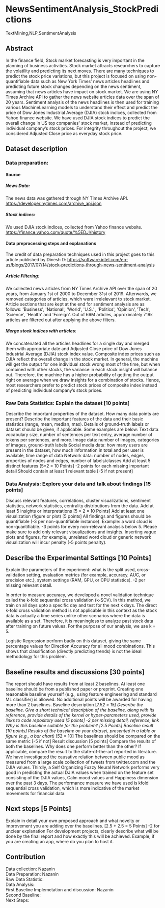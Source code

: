 # NewsSentimentAnalysis_StockPredictions
TextMining,NLP,SentimentAnalysis


## Abstract
In the finance field, Stock market forecasting is very important in the planning of business activities. Stock market attracts researchers to capture the volatility and predicting its next moves. There are many techniques to predict the stock price variations, but this project is focused on using non-quantifiable data such as New York Times’ news articles headlines and predicting future stock changes depending on the news sentiment, assuming that news articles have impact on stock market.
We are using NY Times Archive API to gather the news website articles data over the span of 20 years. Sentiment analysis of the news headlines is then used for training various MachineLearning models to understand their effect and predict the price of Dow Jones Industrial Average (DJIA) stock indices, collected from Yahoo finance website. We have used DJIA stock indices to predict the overall change in US top companies' stock market, instead of predicting individual company’s stock prices. For integrity throughout the project, we considered Adjusted Close price as everyday stock price.

## Dataset description  
 ### Data preparation:  
  #### Source  
   ##### News Data:
   The news data was gathered through NY Times Archive API. https://developer.nytimes.com/archive_api.json
   ##### Stock indices:
   We used DJIA stock indices, collected from Yahoo finance website. https://finance.yahoo.com/quote/%5EDJI/history
  #### Data preprocessing steps and explanations
  The credit of data preparation techniques used in this project goes to this article published by Dinesh D: https://software.intel.com/en-us/blogs/2017/07/14/stock-predictions-through-news-sentiment-analysis
   ##### Article Filtering:
   We collected news articles from NY Times Archive API over the span of 20 years, from January 1st of 2000 to December 31st of 2019. Afterwards, we removed categories of articles, which were irrelelevant to stock market. Article sections that are kept at the end for sentiment analysis are as follows: 'Business', 'National', 'World', 'U.S.' , 'Politics', 'Opinion', 'Tech', 'Science',  'Health' and 'Foreign'. Out of 66M articles, approximately 719k articles are filtered out after applying the above filters.
   ##### Merge stock indices with articles:
   We concatenated all the articles headlines for a single day and merged them with appropriate date and Adjusted Close price of Dow Jones Industrial Average (DJIA) stock index value. Composite index prices such as DJIA reflect the overall change in the stock market. In general, the machine will get the output for one individual stock wrong most of the time, but when combined with other stocks, the variance in each stock insight will balance out. Therefore, the machine has a higher probability of getting the output right on average when we draw insights for a combination of stocks. Hence, most researchers prefer to predict stock prices of composite index instead of predicting individual company’s stock prices. 
 ### Raw Data Statistics: Explain the dataset [10 points]
Describe the important properties of the dataset. How many data points are present? Describe the important features of the data and their basic statistics (range, mean, median, max). Details of ground-truth labels or dataset should be given, if applicable. Some examples are below:
Text data: vocabulary size, number of sentences per text entry, average number of tokens per sentences, and more.
Image data: number of images, categories of images, ground-truth labels
Social media data: how many users are present in the dataset, how much information in total and per user is available, time range of data
Network data: number of nodes, edges, properties of nodes and edges, number of labels/classes
Add at least 5 distinct features [5*2 = 10 Points]
-2 points for each missing important detail
Should contain at least 1 relevant table [-5 if not present]
 ### Data Analysis: Explore your data and talk about findings [15 points]
Discuss relevant features, correlations, cluster visualizations, sentiment statistics, network statistics, centrality distributions from the data.
Add at least 5 insights or interpretations [5 * 2 = 10 Points]
Add at least one visualization (figure or plot) [5 points]
All findings and figures should be quantifiable (-3 per non-quantifiable instance). Example: a word cloud is non-quantifiable.
-3 points for every non-relevant analysis below 5.
Please make sure to add only relevant visualizations and insights. Inserting vague plots and figures, for example, unrelated word cloud or generic network visualization will incur penalty (-5 points penalty).

## Describe the Experimental Settings [10 Points]
Explain the parameters of the experiment: what is the split used, cross-validation setting, evaluation metrics (for example, accuracy, AUC, or precision etc.), system settings (RAM, GPU, or CPU statistics).
-2 per missing relevant detail.

In order to measure accuracy, we developed a novel validation technique called the k-fold sequential cross validation
(k-SCV). In this method, we train on all days upto a specific day and test for the next k days. The direct k-fold
cross validation method is not applicable in this context as
the stock data is actually a time series unlike other scenarios
where the data is available as a set. Therefore, it is meaningless to analyze past stock data after training on future
values. For the purpose of our analysis, we use k = 5.

Logistic Regression perform badly on
this dataset, giving the same percentage values for Direction
Accuracy for all mood combinations. This shows that classification (directly predicting trends) is not the ideal methodology for this problem.
## Baseline results and discussions [30 points]
The report should have results from at least 2 baselines. At least one baseline should be from a published paper or preprint. Creating one reasonable baseline yourself (e.g., using feature engineering and standard ML classifier) is allowed. No additional points will be awarded for having more than 2 baselines.
Baseline description [7.5*2 = 15]
Describe the baseline. Give a short technical description of the baseline, along with its reference, provide details of the kernel or hyper-parameters used, provide links to code repository used [5 points]
-2 per missing detail, reference, link
Why is this baseline suitable for the problem? [2.5 Points]
Baseline result [10 points]
Results of the baseline on your dataset, presented in a table or figure (e.g., a bar chart) [5*2 = 10]
The baselines should be compared on the same metric [-5 if not]
Result discussion [5 points]
Compare the results of both the baselines. Why does one perform better than the other? If applicable, compare the result to the state-of-the-art reported in literature.
We have investigated the causative relation between public
mood as measured from a large scale collection of tweets
from twitter.com and the DJIA values. 
Thirdly, a Self Organizing Fuzzy Neural
Network performs very good in predicting the actual DJIA
values when trained on the feature set consisting of the DJIA
values, Calm mood values and Happiness dimension over the
past 3 days. The performance measure we have used is kfold sequential cross validation, which is more indicative of
the market movements for financial data
## Next steps [5 Points]
Explain in detail your own proposed approach and what novelty or improvement you are adding over the baselines. [2.5 + 2.5 = 5 Points]
-2 for unclear explanation
For development projects, clearly describe what will be done by the final report and how exactly this will be achieved. Example, if you are creating an app, where do you plan to host it.

## Contribution
Data collection: Nazanin  
Data Preparation: Nazanin  
Raw Data Statistic:  
Data Analysis:  
First Baseline Implemetation and discussion: Nazanin  
Second Baseline:  
Next Steps:  
